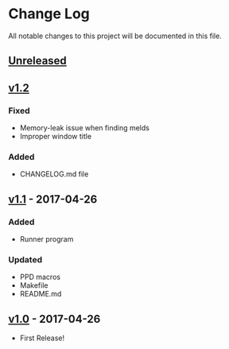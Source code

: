 # Change Log #
All notable changes to this project will be documented in this file.

## [Unreleased] ##


## [v1.2] ##
### Fixed
- Memory-leak issue when finding melds
- Improper window title
### Added
- CHANGELOG.md file

## [v1.1] - 2017-04-26 ##
### Added
- Runner program
### Updated
- PPD macros
- Makefile
- README.md

## [v1.0] - 2017-04-26 ##
- First Release!
	
[v1.0]: https://github.com/Kuantum-Freak/GinRummy/compare/7da948...Release-v1.0
[v1.1]: https://github.com/Kuantum-Freak/GinRummy/compare/Release-v1.0...Release-v1.1
[v1.2]: https://github.com/Kuantum-Freak/GinRummy/compare/Release-v1.1...Release-v1.2

[Unreleased]: https://github.com/Kuantum-Freak/GinRummy/compare/Release-v1.2...HEAD